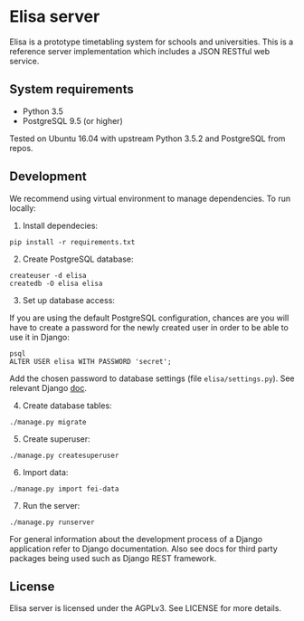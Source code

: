 # Elisa server

Elisa is a prototype timetabling system for schools and universities. This is a
reference server implementation which includes a JSON RESTful web service.

## System requirements

- Python 3.5
- PostgreSQL 9.5 (or higher)

Tested on Ubuntu 16.04 with upstream Python 3.5.2 and PostgreSQL from repos.

## Development

We recommend using virtual environment to manage dependencies. To run locally:

1. Install dependecies:

  ```
  pip install -r requirements.txt
  ```

2. Create PostgreSQL database:

  ```
  createuser -d elisa
  createdb -O elisa elisa
  ```

3. Set up database access:

  If you are using the default PostgreSQL configuration, chances are you will
  have to create a password for the newly created user in order to be able to
  use it in Django:

  ```
  psql
  ALTER USER elisa WITH PASSWORD 'secret';
  ```
  
  Add the chosen password to database settings (file `elisa/settings.py`). See
  relevant
  Django [doc](https://docs.djangoproject.com/en/1.11/ref/settings/#databases).

4. Create database tables:

  ```
  ./manage.py migrate
  ```

5. Create superuser:

  ```
  ./manage.py createsuperuser
  ```

6. Import data:

  ```
  ./manage.py import fei-data
  ```

7. Run the server:

  ```
  ./manage.py runserver
  ```

For general information about the development process of a Django application
refer to Django documentation. Also see docs for third party packages being used
such as Django REST framework.

## License

Elisa server is licensed under the AGPLv3. See LICENSE for more details.
